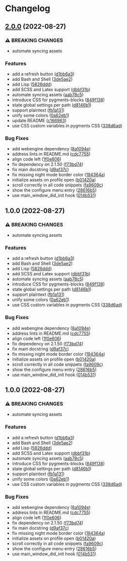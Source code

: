 # Changelog

## [2.0.0](https://github.com/gregorias/anki-code-highlighter/compare/v1.4.3...v2.0.0) (2022-08-27)


### ⚠ BREAKING CHANGES

* automate syncing assets

### Features

* add a refresh button ([d1bb6a3](https://github.com/gregorias/anki-code-highlighter/commit/d1bb6a3435eddaa50e5fe08c54e1180d5172da99))
* add Bash and Shell ([3de5ae2](https://github.com/gregorias/anki-code-highlighter/commit/3de5ae2ca641bf6b85055d2ef3d52f610758d253))
* add Lisp ([5826ddd](https://github.com/gregorias/anki-code-highlighter/commit/5826ddde244243041bb51aedb53d319dec193a9b))
* add SCSS and Latex support ([dbbf31b](https://github.com/gregorias/anki-code-highlighter/commit/dbbf31bbb60cf0cba6a58396af7a595f9d023c43))
* automate syncing assets ([aab78c5](https://github.com/gregorias/anki-code-highlighter/commit/aab78c552f02f8d43ebac32ff8569dd4475d19c6))
* introduce CSS for pygments-blocks ([849f138](https://github.com/gregorias/anki-code-highlighter/commit/849f1383ddffc044997ad1dfebdbf0af998747b5))
* state global settings per path ([d8146b1](https://github.com/gregorias/anki-code-highlighter/commit/d8146b13ec84d7a96407bd3dbd365c20b99da469))
* support plaintext ([fb1a131](https://github.com/gregorias/anki-code-highlighter/commit/fb1a1319dd291f695abd6536a9c144465661f77e))
* unify some colors ([0a62eb1](https://github.com/gregorias/anki-code-highlighter/commit/0a62eb1a8dd00e328333240e26c8348a510dd7c8))
* update README ([c166963](https://github.com/gregorias/anki-code-highlighter/commit/c166963d8bc2bd3af8f38f1d9fa7c518530a7224))
* use CSS custom variables in pygments CSS ([338d6ad](https://github.com/gregorias/anki-code-highlighter/commit/338d6ad1b247508ea2a5f3948e08c11993392f8d))


### Bug Fixes

* add webengine dependency ([8a1094e](https://github.com/gregorias/anki-code-highlighter/commit/8a1094e94118d27d933d907b97ba886d47b0a6c2))
* address lints in README.md ([cdc7755](https://github.com/gregorias/anki-code-highlighter/commit/cdc77554c25ef919bebe2aee6af95bc16ecedf6f))
* align code left ([1f0e606](https://github.com/gregorias/anki-code-highlighter/commit/1f0e60638f7e2e85e36a582f3deb6082bb78dbf0))
* fix dependency on 2.1.50 ([f73bd74](https://github.com/gregorias/anki-code-highlighter/commit/f73bd74b0df76ee2ecc45c8021dab25229a04254))
* fix main docstring ([d9af37c](https://github.com/gregorias/anki-code-highlighter/commit/d9af37c3ae35b07ac0d1e79e27428e6b7d0c47ca))
* fix missing night mode border color ([194364a](https://github.com/gregorias/anki-code-highlighter/commit/194364a54c266d3a1ed4dd503471234ce666450b))
* initialize assets on profile open ([b01420a](https://github.com/gregorias/anki-code-highlighter/commit/b01420a84de9cf7660106819c5bce5b4549c48b5))
* scroll correctly in all code snippets ([fa9609c](https://github.com/gregorias/anki-code-highlighter/commit/fa9609c18d1b43441ec3b53668667cfefa120998))
* show the configure menu entry ([28616b5](https://github.com/gregorias/anki-code-highlighter/commit/28616b5d1e4e8ba8fc58b807cae4c0ccb421937f))
* use main_window_did_init hook ([014b531](https://github.com/gregorias/anki-code-highlighter/commit/014b531f072fa76f5cb0757bc308d52e2fadc954))

## 1.0.0 (2022-08-27)


### ⚠ BREAKING CHANGES

* automate syncing assets

### Features

* add a refresh button ([d1bb6a3](https://github.com/gregorias/anki-code-highlighter/commit/d1bb6a3435eddaa50e5fe08c54e1180d5172da99))
* add Bash and Shell ([3de5ae2](https://github.com/gregorias/anki-code-highlighter/commit/3de5ae2ca641bf6b85055d2ef3d52f610758d253))
* add Lisp ([5826ddd](https://github.com/gregorias/anki-code-highlighter/commit/5826ddde244243041bb51aedb53d319dec193a9b))
* add SCSS and Latex support ([dbbf31b](https://github.com/gregorias/anki-code-highlighter/commit/dbbf31bbb60cf0cba6a58396af7a595f9d023c43))
* automate syncing assets ([aab78c5](https://github.com/gregorias/anki-code-highlighter/commit/aab78c552f02f8d43ebac32ff8569dd4475d19c6))
* introduce CSS for pygments-blocks ([849f138](https://github.com/gregorias/anki-code-highlighter/commit/849f1383ddffc044997ad1dfebdbf0af998747b5))
* state global settings per path ([d8146b1](https://github.com/gregorias/anki-code-highlighter/commit/d8146b13ec84d7a96407bd3dbd365c20b99da469))
* support plaintext ([fb1a131](https://github.com/gregorias/anki-code-highlighter/commit/fb1a1319dd291f695abd6536a9c144465661f77e))
* unify some colors ([0a62eb1](https://github.com/gregorias/anki-code-highlighter/commit/0a62eb1a8dd00e328333240e26c8348a510dd7c8))
* use CSS custom variables in pygments CSS ([338d6ad](https://github.com/gregorias/anki-code-highlighter/commit/338d6ad1b247508ea2a5f3948e08c11993392f8d))


### Bug Fixes

* add webengine dependency ([8a1094e](https://github.com/gregorias/anki-code-highlighter/commit/8a1094e94118d27d933d907b97ba886d47b0a6c2))
* address lints in README.md ([cdc7755](https://github.com/gregorias/anki-code-highlighter/commit/cdc77554c25ef919bebe2aee6af95bc16ecedf6f))
* align code left ([1f0e606](https://github.com/gregorias/anki-code-highlighter/commit/1f0e60638f7e2e85e36a582f3deb6082bb78dbf0))
* fix dependency on 2.1.50 ([f73bd74](https://github.com/gregorias/anki-code-highlighter/commit/f73bd74b0df76ee2ecc45c8021dab25229a04254))
* fix main docstring ([d9af37c](https://github.com/gregorias/anki-code-highlighter/commit/d9af37c3ae35b07ac0d1e79e27428e6b7d0c47ca))
* fix missing night mode border color ([194364a](https://github.com/gregorias/anki-code-highlighter/commit/194364a54c266d3a1ed4dd503471234ce666450b))
* initialize assets on profile open ([b01420a](https://github.com/gregorias/anki-code-highlighter/commit/b01420a84de9cf7660106819c5bce5b4549c48b5))
* scroll correctly in all code snippets ([fa9609c](https://github.com/gregorias/anki-code-highlighter/commit/fa9609c18d1b43441ec3b53668667cfefa120998))
* show the configure menu entry ([28616b5](https://github.com/gregorias/anki-code-highlighter/commit/28616b5d1e4e8ba8fc58b807cae4c0ccb421937f))
* use main_window_did_init hook ([014b531](https://github.com/gregorias/anki-code-highlighter/commit/014b531f072fa76f5cb0757bc308d52e2fadc954))

## 1.0.0 (2022-08-27)


### ⚠ BREAKING CHANGES

* automate syncing assets

### Features

* add a refresh button ([d1bb6a3](https://github.com/gregorias/anki-code-highlighter/commit/d1bb6a3435eddaa50e5fe08c54e1180d5172da99))
* add Bash and Shell ([3de5ae2](https://github.com/gregorias/anki-code-highlighter/commit/3de5ae2ca641bf6b85055d2ef3d52f610758d253))
* add Lisp ([5826ddd](https://github.com/gregorias/anki-code-highlighter/commit/5826ddde244243041bb51aedb53d319dec193a9b))
* add SCSS and Latex support ([dbbf31b](https://github.com/gregorias/anki-code-highlighter/commit/dbbf31bbb60cf0cba6a58396af7a595f9d023c43))
* automate syncing assets ([aab78c5](https://github.com/gregorias/anki-code-highlighter/commit/aab78c552f02f8d43ebac32ff8569dd4475d19c6))
* introduce CSS for pygments-blocks ([849f138](https://github.com/gregorias/anki-code-highlighter/commit/849f1383ddffc044997ad1dfebdbf0af998747b5))
* state global settings per path ([d8146b1](https://github.com/gregorias/anki-code-highlighter/commit/d8146b13ec84d7a96407bd3dbd365c20b99da469))
* support plaintext ([fb1a131](https://github.com/gregorias/anki-code-highlighter/commit/fb1a1319dd291f695abd6536a9c144465661f77e))
* unify some colors ([0a62eb1](https://github.com/gregorias/anki-code-highlighter/commit/0a62eb1a8dd00e328333240e26c8348a510dd7c8))
* use CSS custom variables in pygments CSS ([338d6ad](https://github.com/gregorias/anki-code-highlighter/commit/338d6ad1b247508ea2a5f3948e08c11993392f8d))


### Bug Fixes

* add webengine dependency ([8a1094e](https://github.com/gregorias/anki-code-highlighter/commit/8a1094e94118d27d933d907b97ba886d47b0a6c2))
* address lints in README.md ([cdc7755](https://github.com/gregorias/anki-code-highlighter/commit/cdc77554c25ef919bebe2aee6af95bc16ecedf6f))
* align code left ([1f0e606](https://github.com/gregorias/anki-code-highlighter/commit/1f0e60638f7e2e85e36a582f3deb6082bb78dbf0))
* fix dependency on 2.1.50 ([f73bd74](https://github.com/gregorias/anki-code-highlighter/commit/f73bd74b0df76ee2ecc45c8021dab25229a04254))
* fix main docstring ([d9af37c](https://github.com/gregorias/anki-code-highlighter/commit/d9af37c3ae35b07ac0d1e79e27428e6b7d0c47ca))
* fix missing night mode border color ([194364a](https://github.com/gregorias/anki-code-highlighter/commit/194364a54c266d3a1ed4dd503471234ce666450b))
* initialize assets on profile open ([b01420a](https://github.com/gregorias/anki-code-highlighter/commit/b01420a84de9cf7660106819c5bce5b4549c48b5))
* scroll correctly in all code snippets ([fa9609c](https://github.com/gregorias/anki-code-highlighter/commit/fa9609c18d1b43441ec3b53668667cfefa120998))
* show the configure menu entry ([28616b5](https://github.com/gregorias/anki-code-highlighter/commit/28616b5d1e4e8ba8fc58b807cae4c0ccb421937f))
* use main_window_did_init hook ([014b531](https://github.com/gregorias/anki-code-highlighter/commit/014b531f072fa76f5cb0757bc308d52e2fadc954))

